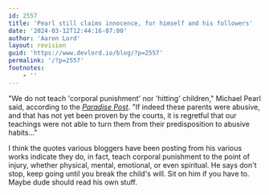 ```yaml
---
id: 2557
title: 'Pearl still claims innocence, for himself and his followers'
date: '2024-03-12T12:44:16-07:00'
author: 'Aaron Lord'
layout: revision
guid: 'https://www.devlord.io/blog/?p=2557'
permalink: '/?p=2557'
footnotes:
    - ''
---
```


<!-- wp:paragraph -->
<p>"We do not teach 'corporal punishment' nor 'hitting' children," Michael Pearl said, according to the <em><a href="https://www.paradisepost.com/2010/02/26/questions-about-ministry-grow/" title="">Paradise Post</a></em>. "If indeed these parents were abusive, and that has not yet been proven by the courts, it is regretful that our teachings were not able to turn them from their predisposition to abusive habits..."</p>
<!-- /wp:paragraph -->

<!-- wp:paragraph -->
<p>I think the quotes various bloggers have been posting from his various works indicate they do, in fact, teach corporal punishment to the point of injury, whether physical, mental, emotional, or even spiritual. He says don't stop, keep going until you break the child's will. Sit on him if you have to. Maybe dude should read his own stuff.</p>
<!-- /wp:paragraph -->